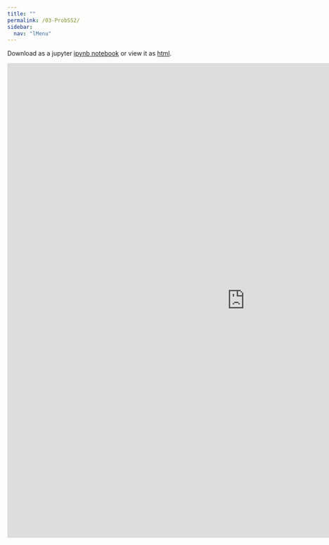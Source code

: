 ```yaml
---
title: ""
permalink: /03-ProbSS2/
sidebar:
  nav: "lMenu"
---
```


Download as a jupyter [ipynb notebook](https://datascience-intro.github.io/1MS041-2022/notebooks/03-ProbSS2.ipynb) or view it as [html](https://datascience-intro.github.io/1MS041-2022/notebooks/03-ProbSS2.html).

<iframe src="https://datascience-intro.github.io/1MS041-2022/notebooks/03-ProbSS2.html" width="1080" height="1080" frameborder="0"></iframe>

    